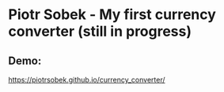 # Piotr Sobek - My first currency converter (still in progress)
## Demo: 
https://piotrsobek.github.io/currency_converter/
